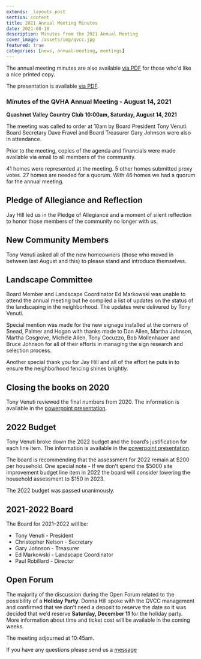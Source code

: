 ```yaml
---
extends: _layouts.post
section: content
title: 2021 Annual Meeting Minutes
date: 2021-08-18
description: Minutes from the 2021 Annual Meeting
cover_image: /assets/img/qvcc.jpg
featured: true
categories: [news, annual-meeting, meetings]
---
```


The annual meeting minutes are also available [via PDF](/assets/files/2021-annual-meeting-minutes.pdf) for those who'd like a nice printed copy.

The presentation is available [via PDF](/assets/files/2021-annual-meeting-presentation.pdf).


### Minutes of the QVHA Annual Meeting - August 14, 2021

**Quashnet Valley Country Club** 
**10:00am, Saturday, August 14, 2021** 

The meeting was called to order at 10am by Board President Tony Venuti. Board Secretary Dave Fravel and Board Treasurer Gary Johnson were also in attendance.

Prior to the meeting, copies of the agenda and financials were made available via email to all members of the community. 

41 homes were represented at the meeting. 5 other homes submitted proxy votes. 27 homes are needed for a quorum. With 46 homes we had a quorum for the annual meeting.


## Pledge of Allegiance and Reflection
Jay Hill led us in the Pledge of Allegiance and a moment of silent reflection to honor those members of the community no longer with us.


## New Community Members
Tony Venuti asked all of the new homeowners (those who moved in between last August and this) to please stand and introduce themselves.


## Landscape Committee
Board Member and Landscape Coordinator Ed Markowski was unable to attend the annual meeting but he compiled a list of updates on the status of the landscaping in the neighborhood.  The updates were delivered by Tony Venuti. 

Special mention was made for the new signage installed at the corners of Snead, Palmer and Hogan with thanks made to Don Allen, Martha Johnson, Martha Cosgrove, Michele Allen, Tony Cocuzzo, Bob Mollenhauer and Bruce Johnson for all of their efforts in managing the sign research and selection process.

Another special thank you for Jay Hill and all of the effort he puts in to ensure the neighborhood fencing shines brightly. 


## Closing the books on 2020
Tony Venuti reviewed the final numbers from 2020. The information is available in the [powerpoint presentation](/assets/files/2021-annual-meeting-presentation.pdf).


## 2022 Budget
Tony Venuti broke down the 2022 budget and the board’s justification for each line item. The information is available in the [powerpoint presentation](/assets/files/2021-annual-meeting-presentation.pdf). 

The board is recommending that the assessment for 2022 remain at $200 per household. One special note - If we don’t spend the $5000 site improvement budget line item in 2022 the board will consider lowering the household assessment to $150 in 2023.

The 2022 budget was passed unanimously.


## 2021-2022 Board
The Board for 2021–2022 will be:

* Tony Venuti - President
* Christopher Nelson - Secretary
* Gary Johnson - Treasurer
* Ed Markowski - Landscape Coordinator
* Paul Robillard - Director



## Open Forum
The majority of the discussion during the Open Forum related to the possibility of a **Holiday Party**.  Donna Hill spoke with the QVCC management and confirmed that we don’t need a deposit to reserve the date so it was decided that we’d reserve **Saturday, December 11** for the holiday party. More information about time and ticket cost will be available in the coming weeks. 

The meeting adjourned at 10:45am.

If you have any questions please send us a [message](/contact)
